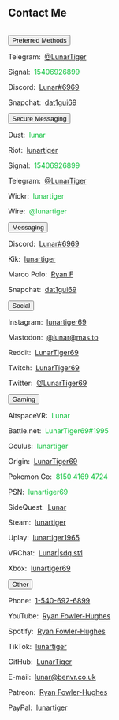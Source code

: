 <h2 id="contact">Contact Me</h2>
<hr style="height:1px; visibility:hidden;" />
<div class="encase">
	<button class="collapsible" id="openme" data-parent="openme" data-child="preferred">Preferred Methods</button>
	<div id="preferred" class="innertext" data-parent="openme">
		<p>Telegram:&nbsp;&nbsp;<a href="https://t.me/LunarTiger" target="_blank" id="telegram" data-parent="openme">@LunarTiger</a></p>
		<p>Signal:&nbsp;&nbsp;<span style="color:#0ac139;" id="signal" data-parent="openme">15406926899</span></p>
		<p>Discord:&nbsp;&nbsp;<a href="https://discordapp.com/users/206291426932293634" target="_blank" id="discord" data-parent="openme">Lunar#6969</a></p>
		<p>Snapchat:&nbsp;&nbsp;<a href="https://www.snapchat.com/add/dat1gui69" target="_blank" id="snapchat" data-parent="openme">dat1gui69</a></p>
	</div>
	<button class="collapsible" id="secure" data-parent="secure" data-child="secure-child">Secure Messaging</button>
	<div id="secure-child" class="innertext" data-parent="secure">
		<p>Dust:&nbsp;&nbsp;<span style="color:#0ac139;" id="dust" data-parent="secure">lunar</span></p>
		<p>Riot:&nbsp;&nbsp;<a href="https://matrix.to/#/@lunartiger:matrix.org" target="_blank" id="riot" data-parent="secure">lunartiger</a></p>
		<p>Signal:&nbsp;&nbsp;<span style="color:#0ac139;" id="signal" data-parent="secure">15406926899</span></p>
		<p>Telegram:&nbsp;&nbsp;<a href="https://t.me/LunarTiger" target="_blank" id="telegram" data-parent="secure">@LunarTiger</a></p>
		<p>Wickr:&nbsp;&nbsp;<span style="color:#0ac139;" id="wickr" data-parent="secure">lunartiger</span></p>
		<p>Wire:&nbsp;&nbsp;<span style="color:#0ac139;" id="wire" data-parent="secure">@lunartiger</span></p>
	</div>
	<button class="collapsible" id="messaging" data-parent="messaging" data-child="messaging-child">Messaging</button>
	<div id="messaging-child" class="innertext" data-parent="messaging">
		<p>Discord:&nbsp;&nbsp;<a href="https://discordapp.com/users/206291426932293634" target="_blank" id="discord" data-parent="messaging">Lunar#6969</a></p>
		<p>Kik:&nbsp;&nbsp;<a href="https://kik.me/lunartiger" target="_blank" id="kik" data-parent="messaging">lunartiger</a></p>
		<p>Marco Polo:&nbsp;&nbsp;<a href="http://reachmeonmp.com/s/ryan-f-oi3kW" target="_blank" id="marcopolo" data-parent="messaging">Ryan F</a></p>
		<p>Snapchat:&nbsp;&nbsp;<a href="https://www.snapchat.com/add/dat1gui69" target="_blank" id="snapchat" data-parent="messaging">dat1gui69</a></p>
	</div>
	<button class="collapsible" id="social" data-parent="social" data-child="social-child">Social</button>
	<div id="social-child" class="innertext" data-parent="social">
		<p>Instagram:&nbsp;&nbsp;<a href="https://www.instagram.com/lunartiger69/" target="_blank" id="instagram" data-parent="social">lunartiger69</a></p>
		<p>Mastodon:&nbsp;&nbsp;<a rel="me" href="https://mas.to/@lunar" target="_blank" id="mastodon" data-parent="social">@lunar@mas.to</a></p>
		<p>Reddit:&nbsp;&nbsp;<a href="https://www.reddit.com/user/LunarTiger69" target="_blank" id="reddit" data-parent="social">LunarTiger69</a></p>
		<p>Twitch:&nbsp;&nbsp;<a href="https://www.twitch.tv/lunartiger69" target="_blank" id="twitch" data-parent="social">LunarTiger69</a></p>
		<p>Twitter:&nbsp;&nbsp;<a href="https://twitter.com/LunarTiger69" target="_blank" id="twitter" data-parent="social">@LunarTiger69</a></p>
	</div>
	<button class="collapsible" id="gaming" data-parent="gaming" data-child="gaming-child">Gaming</button>
	<div id="gaming-child" class="innertext" data-parent="gaming">
		<p>AltspaceVR:&nbsp;&nbsp;<span style="color:#0ac139;" id="altvr" data-parent="gaming">Lunar</span></p>
		<p>Battle.net:&nbsp;&nbsp;<span style="color:#0ac139;" id="battlenet" data-parent="gaming">LunarTiger69#1995</span></p>
		<p>Oculus:&nbsp;&nbsp;<span style="color:#0ac139;" id="oculus" data-parent="gaming">lunartiger</span></p>
		<p>Origin:&nbsp;&nbsp;<a href="https://www.origin.com/usa/en-us/profile/user/Us_m7_zkAXm4u_A4yP5DQA--/achievements" target="_blank" id="origin" data-parent="gaming">LunarTiger69</a></p>
		<p>Pokemon Go:&nbsp;&nbsp;<span style="color:#0ac139;" id="pokemon" data-parent="gaming">8150 4169 4724</span></p>
		<p>PSN:&nbsp;&nbsp;<span style="color:#0ac139;" id="psn" data-parent="gaming">lunartiger69</span></p>
		<p>SideQuest:&nbsp;&nbsp;<a href="https://sdq.st/lunar" target="_blank" id="sidequest" data-parent="gaming">Lunar</a></p>
		<p>Steam:&nbsp;&nbsp;<a href="http://steamcommunity.com/id/lunartiger" target="_blank" id="steam" data-parent="gaming">lunartiger</a></p>
		<p>Uplay:&nbsp;&nbsp;<a href="https://club.ubisoft.com/en-US/profile/lunartiger1965" target="_blank" id="uplay" data-parent="gaming">lunartiger1965</a></p>
		<p>VRChat:&nbsp;&nbsp;<a href="https://vrchat.com/home/user/usr_b215585f-cb89-4f2d-872c-24bf71576213" target="_blank" id="vrchat" data-parent="gaming">Lunar|sdq․st⁄l</a></p>
		<p>Xbox:&nbsp;&nbsp;<a href="https://account.xbox.com/profile?gamertag=lunartiger69" target="_blank" id="xbox" data-parent="gaming">lunartiger69</a></p>
	</div>
	<button class="collapsible" id="other" data-parent="other" data-child="other-child">Other</button>
	<div id="other-child" class="innertext" data-parent="other">
		<p>Phone:&nbsp;&nbsp;<a href="tel:+15406926899" id="phone" data-parent="other">1-540-692-6899</a></p>
		<p>YouTube:&nbsp;&nbsp;<a href="https://www.youtube.com/user/69lunartiger" target="_blank" id="youtube" data-parent="other">Ryan Fowler-Hughes</a></p>
		<p>Spotify:&nbsp;&nbsp;<a href="spotify:user:tet6uf8yxoga59316ykeisk45" id="spotify" data-parent="other">Ryan Fowler-Hughes</a></p>
		<p>TikTok:&nbsp;&nbsp;<a href="https://tiktok.com/@lunartiger" id="tiktok" data-parent="other">lunartiger</a></p>
		<p>GitHub:&nbsp;&nbsp;<a href="https://github.com/LunarTiger" target="_blank" id="github" data-parent="other">LunarTiger</a></p>
		<p>E-mail:&nbsp;&nbsp;<a href="mailto:lunar@benvr.co.uk" target="_top" id="email" data-parent="other">lunar@benvr.co.uk</a></p>
		<p>Patreon:&nbsp;&nbsp;<a href="https://www.patreon.com/lunartiger" target="_blank" id="patreon" data-parent="other">Ryan Fowler-Hughes</a></p>
		<p>PayPal:&nbsp;&nbsp;<a href="https://www.paypal.me/lunartiger" target="_blank" id="paypal" data-parent="other">lunartiger</a></p>
	</div>
</div>
<script src="/assets/js/collapsible.js"></script>
